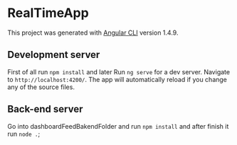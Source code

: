 # RealTimeApp

This project was generated with [Angular CLI](https://github.com/angular/angular-cli) version 1.4.9.

## Development server

First of all run `npm install` and later Run `ng serve` for a dev server. Navigate to `http://localhost:4200/`. The app will automatically reload if you change any of the source files.

## Back-end server

Go into dashboardFeedBakendFolder and run `npm install` and after finish it run `node .`;
